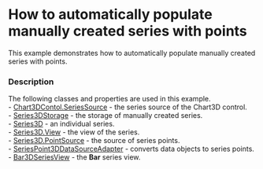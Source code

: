 # How to automatically populate manually created series with points


This example demonstrates how to automatically populate manually created series with points.


<h3>Description</h3>

<p>The following classes and properties are used in this example.<br>- <a href="https://documentation.devexpress.com/#WPF/DevExpressXpfChartsChart3DControl_SeriesSourcetopic">Chart3DContol.SeriesSource</a>&nbsp;- the&nbsp;series source of the Chart3D control.<br>- <a href="https://documentation.devexpress.com/#WPF/clsDevExpressXpfChartsSeries3DStoragetopic">Series3DStorage</a>&nbsp;- the storage of manually created&nbsp;series.<br>- <a href="https://documentation.devexpress.com/#WPF/clsDevExpressXpfChartsSeries3Dtopic">Series3D</a>&nbsp;- an individual series.<br>- <a href="https://documentation.devexpress.com/#WPF/DevExpressXpfChartsSeries3DBase_Viewtopic">Series3D.View</a>&nbsp;- the view of the series.<br>- <a href="https://documentation.devexpress.com/#WPF/DevExpressXpfChartsSeries3D_PointSourcetopic">Series3D.PointSource</a>&nbsp;- the source of series points.<br>- <a href="https://documentation.devexpress.com/#WPF/clsDevExpressXpfChartsSeriesPoint3DDataSourceAdaptertopic">SeriesPoint3DDataSourceAdapter</a>&nbsp;- converts data objects to series points.<br>- <a href="https://documentation.devexpress.com/#WPF/clsDevExpressXpfChartsBar3DSeriesViewtopic">Bar3DSeriesView</a>&nbsp;- the&nbsp;<strong>Bar</strong>&nbsp;series view.</p>

<br/>


